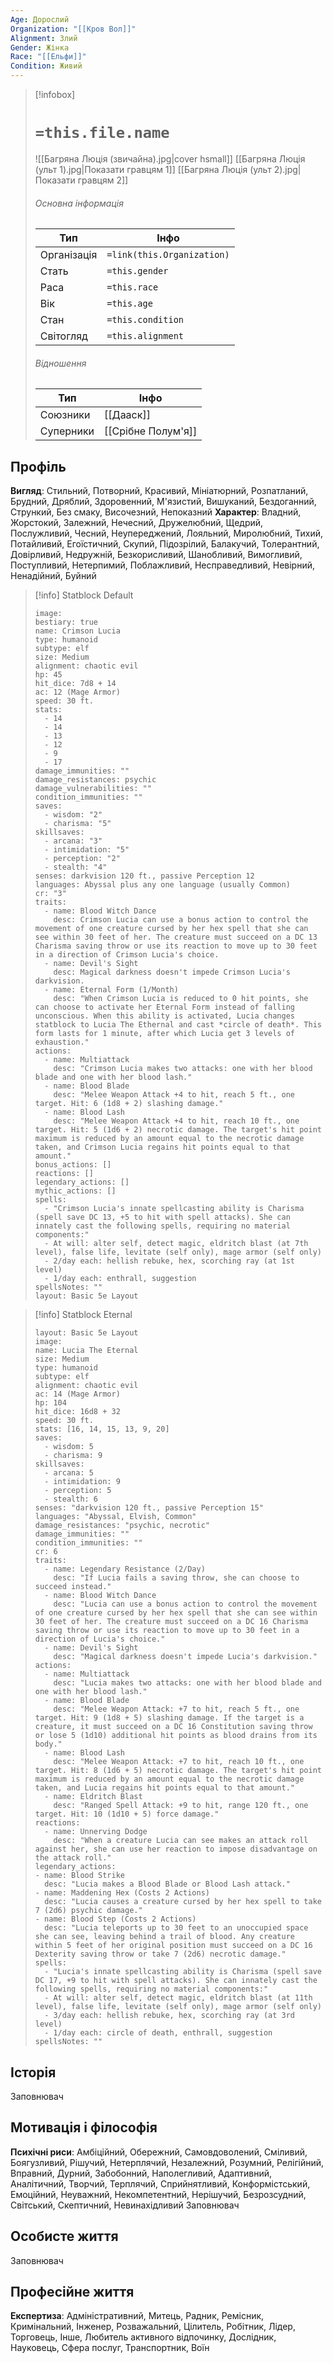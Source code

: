 ```yaml
---
Age: Дорослий
Organization: "[[Кров Вол]]"
Alignment: Злий
Gender: Жінка
Race: "[[Ельфи]]"
Condition: Живий
---
```

> [!infobox]
> # `=this.file.name`
> ![[Багряна Люція (звичайна).jpg|cover hsmall]]
> [[Багряна Люція (ульт 1).jpg|Показати гравцям 1]]
> [[Багряна Люція (ульт 2).jpg|Показати гравцям 2]]
> ###### Основна інформація
> Тип | Інфо |
> ---|---|
> Організація | `=link(this.Organization)` |
> Стать | `=this.gender` |
> Раса | `=this.race` |
> Вік | `=this.age` |
> Стан | `=this.condition` |
> Світогляд | `=this.alignment` |
> ###### Відношення
> Тип | Інфо |
> ---|---|
> Союзники | [[Дааск]] |
> Суперники | [[Срібне Полум'я]] |

## Профіль
**Вигляд**: Стильний, Потворний, Красивий, Мініатюрний, Розпатланий, Брудний, Дряблий, Здоровенний, М'язистий, Вишуканий, Бездоганний, Стрункий, Без смаку, Височезний, Непоказний
**Характер**: Владний, Жорстокий, Залежний, Нечесний, Дружелюбний, Щедрий, Послужливий, Чесний, Неупереджений, Лояльний, Миролюбний, Тихий, Потайливий, Егоїстичний, Скупий, Підозрілий, Балакучий, Толерантний, Довірливий, Недружній, Безкорисливий, Шанобливий, Вимогливий, Поступливий, Нетерпимий, Поблажливий, Несправедливий, Невірний, Ненадійний, Буйний

> [!info] Statblock Default
> ```statblock
> image: 
> bestiary: true
> name: Crimson Lucia
> type: humanoid
> subtype: elf
> size: Medium
> alignment: chaotic evil
> hp: 45
> hit_dice: 7d8 + 14
> ac: 12 (Mage Armor)
> speed: 30 ft.
> stats:
>   - 14
>   - 14
>   - 13
>   - 12
>   - 9
>   - 17
> damage_immunities: ""
> damage_resistances: psychic
> damage_vulnerabilities: ""
> condition_immunities: ""
> saves:
>   - wisdom: "2"
>   - charisma: "5"
> skillsaves:
>   - arcana: "3"
>   - intimidation: "5"
>   - perception: "2"
>   - stealth: "4"
> senses: darkvision 120 ft., passive Perception 12
> languages: Abyssal plus any one language (usually Common)
> cr: "3"
> traits:
>   - name: Blood Witch Dance
>     desc: Crimson Lucia can use a bonus action to control the movement of one creature cursed by her hex spell that she can see within 30 feet of her. The creature must succeed on a DC 13 Charisma saving throw or use its reaction to move up to 30 feet in a direction of Crimson Lucia's choice.
>   - name: Devil's Sight
>     desc: Magical darkness doesn't impede Crimson Lucia's darkvision.
>   - name: Eternal Form (1/Month)
>     desc: "When Crimson Lucia is reduced to 0 hit points, she can choose to activate her Eternal Form instead of falling unconscious. When this ability is activated, Lucia changes statblock to Lucia The Ethernal and cast *circle of death*. This form lasts for 1 minute, after which Lucia get 3 levels of exhaustion."
> actions:
>   - name: Multiattack
>     desc: "Crimson Lucia makes two attacks: one with her blood blade and one with her blood lash."
>   - name: Blood Blade
>     desc: "Melee Weapon Attack +4 to hit, reach 5 ft., one target. Hit: 6 (1d8 + 2) slashing damage."
>   - name: Blood Lash
>     desc: "Melee Weapon Attack +4 to hit, reach 10 ft., one target. Hit: 5 (1d6 + 2) necrotic damage. The target's hit point maximum is reduced by an amount equal to the necrotic damage taken, and Crimson Lucia regains hit points equal to that amount."
> bonus_actions: []
> reactions: []
> legendary_actions: []
> mythic_actions: []
> spells:
>   - "Crimson Lucia's innate spellcasting ability is Charisma (spell save DC 13, +5 to hit with spell attacks). She can innately cast the following spells, requiring no material components:"
>   - At will: alter self, detect magic, eldritch blast (at 7th level), false life, levitate (self only), mage armor (self only)
>   - 2/day each: hellish rebuke, hex, scorching ray (at 1st level)
>   - 1/day each: enthrall, suggestion
> spellsNotes: ""
> layout: Basic 5e Layout
> ```

> [!info] Statblock Eternal
> ```statblock
> layout: Basic 5e Layout
> image: 
> name: Lucia The Eternal
> size: Medium
> type: humanoid
> subtype: elf
> alignment: chaotic evil
> ac: 14 (Mage Armor)
> hp: 104
> hit_dice: 16d8 + 32
> speed: 30 ft.
> stats: [16, 14, 15, 13, 9, 20]
> saves:
>   - wisdom: 5
>   - charisma: 9
> skillsaves:
>   - arcana: 5
>   - intimidation: 9
>   - perception: 5
>   - stealth: 6
> senses: "darkvision 120 ft., passive Perception 15"
> languages: "Abyssal, Elvish, Common"
> damage_resistances: "psychic, necrotic"
> damage_immunities: ""
> condition_immunities: ""
> cr: 6
> traits:
>   - name: Legendary Resistance (2/Day)
>     desc: "If Lucia fails a saving throw, she can choose to succeed instead."
>   - name: Blood Witch Dance
>     desc: "Lucia can use a bonus action to control the movement of one creature cursed by her hex spell that she can see within 30 feet of her. The creature must succeed on a DC 16 Charisma saving throw or use its reaction to move up to 30 feet in a direction of Lucia's choice."
>   - name: Devil's Sight
>     desc: "Magical darkness doesn't impede Lucia's darkvision."
> actions:
>   - name: Multiattack
>     desc: "Lucia makes two attacks: one with her blood blade and one with her blood lash."
>   - name: Blood Blade
>     desc: "Melee Weapon Attack: +7 to hit, reach 5 ft., one target. Hit: 9 (1d8 + 5) slashing damage. If the target is a creature, it must succeed on a DC 16 Constitution saving throw or lose 5 (1d10) additional hit points as blood drains from its body."
>   - name: Blood Lash
>     desc: "Melee Weapon Attack: +7 to hit, reach 10 ft., one target. Hit: 8 (1d6 + 5) necrotic damage. The target's hit point maximum is reduced by an amount equal to the necrotic damage taken, and Lucia regains hit points equal to that amount."
>   - name: Eldritch Blast
>     desc: "Ranged Spell Attack: +9 to hit, range 120 ft., one target. Hit: 10 (1d10 + 5) force damage."
> reactions:
>   - name: Unnerving Dodge
>     desc: "When a creature Lucia can see makes an attack roll against her, she can use her reaction to impose disadvantage on the attack roll."
> legendary_actions: 
> - name: Blood Strike 
>   desc: "Lucia makes a Blood Blade or Blood Lash attack." 
> - name: Maddening Hex (Costs 2 Actions) 
>   desc: "Lucia causes a creature cursed by her hex spell to take 7 (2d6) psychic damage." 
> - name: Blood Step (Costs 2 Actions) 
>   desc: "Lucia teleports up to 30 feet to an unoccupied space she can see, leaving behind a trail of blood. Any creature within 5 feet of her original position must succeed on a DC 16 Dexterity saving throw or take 7 (2d6) necrotic damage."
> spells:
>   - "Lucia's innate spellcasting ability is Charisma (spell save DC 17, +9 to hit with spell attacks). She can innately cast the following spells, requiring no material components:"
>   - At will: alter self, detect magic, eldritch blast (at 11th level), false life, levitate (self only), mage armor (self only)
>   - 3/day each: hellish rebuke, hex, scorching ray (at 3rd level)
>   - 1/day each: circle of death, enthrall, suggestion
> spellsNotes: ""
> ```

## Історія
Заповнювач
## Мотивація і філософія
**Психічні риси**: Амбіційний, Обережний, Самовдоволений, Сміливий, Боягузливий, Рішучий, Нетерплячий, Незалежний, Розумний, Релігійний, Вправний, Дурний, Забобонний, Наполегливий, Адаптивний, Аналітичний, Творчий, Терплячий, Сприйнятливий, Конформістський, Емоційний, Неуважний, Некомпетентний, Нерішучий, Безрозсудний, Світський, Скептичний, Невинахідливий
Заповнювач
## Особисте життя
Заповнювач
## Професійне життя
**Експертиза**: Адміністративний, Митець, Радник, Ремісник, Кримінальний, Інженер, Розважальний, Цілитель, Робітник, Лідер, Торговець, Інше, Любитель активного відпочинку, Дослідник, Науковець, Сфера послуг, Транспортник, Воїн